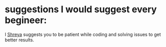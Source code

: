 # suggestions I would suggest every begineer:

<!-- Follow the following format to maintain uniformity:

  I [5hre9a](https://github.com/5hre9a) suggests you that it's okay to make mistakes and fail miserably because with time you're only going to get better.
-->

I [Shreya](https://github.com/5hre9a) suggests you to be patient while coding and solving issues to get better results.
